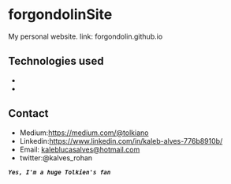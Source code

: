 # forgondolinSite
My personal website. link: forgondolin.github.io

Technologies used
------------------
- 
-

Contact
--------------
- Medium:https://medium.com/@tolkiano 
- Linkedin:https://www.linkedin.com/in/kaleb-alves-776b8910b/
- Email: kaleblucasalves@hotmail.com
- twitter:@kalves_rohan


_**`Yes, I'm a huge Tolkien's fan`**_
